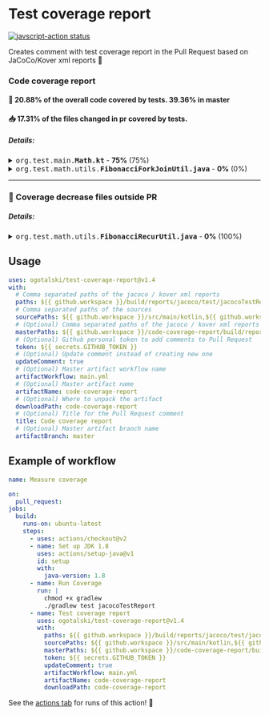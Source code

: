 # Test coverage report

<p align="left">
  <a href="https://github.com/ogotalski/test-coverage-report/actions"><img alt="javscript-action status" src="https://github.com/ogotalski/test-coverage-report/workflows/units-test/badge.svg"></a>
</p>

Creates comment with test coverage report in the Pull Request based on JaCoCo/Kover xml reports :rocket:

### Code coverage report

#### :open_file_folder: 20.88% of the overall code covered by tests. 39.36% in master
#### :inbox_tray: 17.31% of the files changed in pr covered by tests.
##### Details:
<details><summary><kbd>org.test.main.<b>Math.kt</b></kbd> - <b>75%</b>  (75%)</summary>

```diff
# 01: package org.test.main
# 02: 
# 03: 
# 04: import org.test.math.utils.MathUtils
# 05: 
+ 06: class Math {
# 07:     fun getFibonacci(int: Int): Long {
! 08:         if (int > 1)
+ 09:             return MathUtils().fibonacciCalc(int.toLong())
- 10:         if (int < 0)
- 11:             return 0L
- 12:         return 1L
# 13:         }
# 14: }
```
[org.test.main.Math.kt](https://github.com/ogotalski/test/blob/58beb484ea117d001269755f5e54877a5318fe00/src%2Fmain%2Fkotlin%2Forg%2Ftest%2Fmain%2FMath.kt)

<hr/></details>

<details><summary><kbd>org.test.math.utils.<b>FibonacciForkJoinUtil.java</b></kbd> - <b>0%</b>  (0%)</summary>

```diff
# 01: package org.test.math.utils;
# 02: 
# 03: import java.util.concurrent.*;
# 04: 
- 05: public class FibonacciForkJoinUtil implements FibonacciUtil {
# 06: 
- 07:     ForkJoinPool executorService = (ForkJoinPool) Executors.newWorkStealingPool();
# 08: 
# 09:     @Override
# 10:     public long calc(long number) {
# 11:         try {
- 12:             return executorService.invoke(new FibonacciTask(number));
- 13:         } catch (Exception e) {
- 14:             throw new RuntimeException(e);
# 15:         }
# 16:     }
# 17: 
# 18:     private class FibonacciTask extends RecursiveTask<Long>
# 19:     {
# 20:         private Long number;
# 21: 
- 22:         public FibonacciTask(Long number) {
- 23:             this.number = number;
- 24:         }
# 25: 
# 26:         @Override
# 27:         protected Long compute() {
- 28:             if (number <= 2) return 1L;
# 29: 
- 30:             FibonacciTask fibonacciTask1 = new FibonacciTask(number - 1);
- 31:             fibonacciTask1.fork();
- 32:             FibonacciTask fibonacciTask2 = new FibonacciTask(number - 2);
- 33:             return fibonacciTask2.compute() + fibonacciTask1.join();
# 34:         }
# 35:     }
# 36: }
# 37: 
```
[org.test.math.utils.FibonacciForkJoinUtil.java](https://github.com/ogotalski/test/blob/58beb484ea117d001269755f5e54877a5318fe00/MathUtils%2Fsrc%2Fmain%2Fjava%2Forg%2Ftest%2Fmath%2Futils%2FFibonacciForkJoinUtil.java)

<hr/></details>

<hr/>

### :rotating_light: Coverage decrease files outside PR
##### Details:
 <details><summary><kbd>org.test.math.utils.<b>FibonacciRecurUtil.java</b></kbd> - <b>0%</b>  (100%)</summary>

<dl><dd> <details><summary>
 <b>PR:</b> <kbd><b>FibonacciRecurUtil.java#L02-22</b></kbd>

```diff
# 02: 
# 03: import java.util.HashMap;
# 04: import java.util.Map;
# 05: 
- 06: public class FibonacciRecurUtil implements FibonacciUtil {
# 07: 
- 08:     Map<Long, Long> cacheMap = new HashMap<>();
# 09: 
# 10:     @Override
# 11:     public long calc(long number) {
- 12:         if (number <= 2) return 1;
- 13:         if (!cacheMap.containsKey(number))
# 14:         {
- 15:             cacheMap.put(number, calc(number - 1) + calc(number - 2));
# 16:         }
- 17:         return  cacheMap.get(number);
# 18:     }
# 19: }
# 20: 
```
</summary>

<b>Master:</b> <kbd><b>FibonacciRecurUtil.java#L02-22</b></kbd>
 ```diff
# 02: 
# 03: import java.util.HashMap;
# 04: import java.util.Map;
# 05: 
+ 06: public class FibonacciRecurUtil implements FibonacciUtil {
# 07: 
+ 08:     Map<Long, Long> cacheMap = new HashMap<>();
# 09: 
# 10:     @Override
# 11:     public long calc(long number) {
+ 12:         if (number <= 2) return 1;
+ 13:         if (!cacheMap.containsKey(number))
# 14:         {
+ 15:             cacheMap.put(number, calc(number - 1) + calc(number - 2));
# 16:         }
+ 17:         return  cacheMap.get(number);
# 18:     }
# 19: }
# 20: 
```
</details>

 </dd></dl>


<hr/></details>

## Usage


```yaml
uses: ogotalski/test-coverage-report@v1.4
with:
  # Comma separated paths of the jacoco / kover xml reports
  paths: ${{ github.workspace }}/build/reports/jacoco/test/jacocoTestReport.xml,${{ github.workspace }}/MathUtils/build/reports/jacoco/test/jacocoTestReport.xml
  # Comma separated paths of the sources
  sourcePaths: ${{ github.workspace }}/src/main/kotlin,${{ github.workspace }}/MathUtils/src/main/java
  # (Optional) Comma separated paths of the jacoco / kover xml reports from Master (artefact)
  masterPaths: ${{ github.workspace }}/code-coverage-report/build/reports/jacoco/test/jacocoTestReport.xml,${{ github.workspace }}/code-coverage-report/MathUtils/build/reports/jacoco/test/jacocoTestReport.xml
  # (Optional) Github personal token to add comments to Pull Request
  token: ${{ secrets.GITHUB_TOKEN }}
  # (Optional) Update comment instead of creating new one
  updateComment: true
  # (Optional) Master artifact workflow name
  artifactWorkflow: main.yml
  # (Optional) Master artifact name
  artifactName: code-coverage-report
  # (Optional) Where to unpack the artifact
  downloadPath: code-coverage-report
  # (Optional) Title for the Pull Request comment
  title: Code coverage report
  # (Optional) Master artifact branch name
  artifactBranch: master
```

## Example of workflow
```yaml
name: Measure coverage

on:
  pull_request:
jobs:
  build:
    runs-on: ubuntu-latest
    steps:
      - uses: actions/checkout@v2
      - name: Set up JDK 1.8
        uses: actions/setup-java@v1
        id: setup
        with:
          java-version: 1.8
      - name: Run Coverage
        run: |
          chmod +x gradlew
          ./gradlew test jacocoTestReport
      - name: Test coverage report
        uses: ogotalski/test-coverage-report@v1.4
        with:
          paths: ${{ github.workspace }}/build/reports/jacoco/test/jacocoTestReport.xml,${{ github.workspace }}/MathUtils/build/reports/jacoco/test/jacocoTestReport.xml
          sourcePaths: ${{ github.workspace }}/src/main/kotlin,${{ github.workspace }}/MathUtils/src/main/java
          masterPaths: ${{ github.workspace }}/code-coverage-report/build/reports/jacoco/test/jacocoTestReport.xml,${{ github.workspace }}/code-coverage-report/MathUtils/build/reports/jacoco/test/jacocoTestReport.xml
          token: ${{ secrets.GITHUB_TOKEN }}
          updateComment: true
          artifactWorkflow: main.yml
          artifactName: code-coverage-report
          downloadPath: code-coverage-report
```
See the [actions tab](https://github.com/ogotalski/test/actions) for runs of this action! :rocket:
